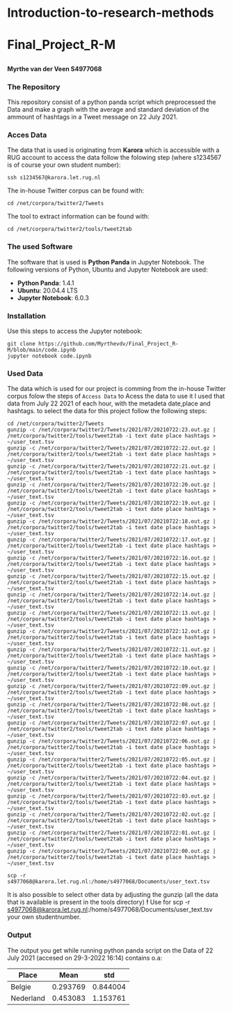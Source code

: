 # Introduction-to-research-methods
# Final_Project_R-M
## 
#### Myrthe van der Veen S4977068


### The Repository
This repository consist of a python panda script which preprocessed the Data and make a graph with the average and standard deviation of the ammount of hashtags in a Tweet message on 22 July 2021. 

### Acces Data 

The data that is used is originating from **Karora** which is accessible with a RUG account
to access the data follow the folowing step (where s1234567 is of course your own student number):
```
ssh s1234567@karora.let.rug.nl
``` 

The in-house Twitter corpus can be found with: 
```
cd /net/corpora/twitter2/Tweets
``` 
The tool to extract information can be found with:
```
cd /net/corpora/twitter2/tools/tweet2tab
``` 

### The used Software 

The software that is used is **Python Panda** in Jupyter Notebook. The following versions of Python, Ubuntu and  Jupyter Notebook are used:
- **Python Panda**: 1.4.1 
- **Ubuntu**: 20.04.4 LTS
- **Jupyter Notebook**: 6.0.3 


###  Installation 
Use this steps to access the Jupyter notebook:  
```
git clone https://github.com/Myrthevdv/Final_Project_R-M/blob/main/code.ipynb
jupyter notebook code.ipynb
```

### Used Data

The data which is used for our project is comming from the in-house Twitter corpus
folow the steps of ``` Access Data ``` to Acess the data to use it
I used that data from July 22 2021 of each hour, with the metadeta date,place and hashtags.
to select the data for this project follow the following steps:

```
cd /net/corpora/twitter2/Tweets
gunzip -c /net/corpora/twitter2/Tweets/2021/07/20210722:23.out.gz | /net/corpora/twitter2/tools/tweet2tab -i text date place hashtags > ~/user_text.tsv
gunzip -c /net/corpora/twitter2/Tweets/2021/07/20210722:22.out.gz | /net/corpora/twitter2/tools/tweet2tab -i text date place hashtags > ~/user_text.tsv
gunzip -c /net/corpora/twitter2/Tweets/2021/07/20210722:21.out.gz | /net/corpora/twitter2/tools/tweet2tab -i text date place hashtags > ~/user_text.tsv
gunzip -c /net/corpora/twitter2/Tweets/2021/07/20210722:20.out.gz | /net/corpora/twitter2/tools/tweet2tab -i text date place hashtags > ~/user_text.tsv
gunzip -c /net/corpora/twitter2/Tweets/2021/07/20210722:19.out.gz | /net/corpora/twitter2/tools/tweet2tab -i text date place hashtags > ~/user_text.tsv
gunzip -c /net/corpora/twitter2/Tweets/2021/07/20210722:18.out.gz | /net/corpora/twitter2/tools/tweet2tab -i text date place hashtags > ~/user_text.tsv
gunzip -c /net/corpora/twitter2/Tweets/2021/07/20210722:17.out.gz | /net/corpora/twitter2/tools/tweet2tab -i text date place hashtags > ~/user_text.tsv
gunzip -c /net/corpora/twitter2/Tweets/2021/07/20210722:16.out.gz | /net/corpora/twitter2/tools/tweet2tab -i text date place hashtags > ~/user_text.tsv
gunzip -c /net/corpora/twitter2/Tweets/2021/07/20210722:15.out.gz | /net/corpora/twitter2/tools/tweet2tab -i text date place hashtags > ~/user_text.tsv
gunzip -c /net/corpora/twitter2/Tweets/2021/07/20210722:14.out.gz | /net/corpora/twitter2/tools/tweet2tab -i text date place hashtags > ~/user_text.tsv
gunzip -c /net/corpora/twitter2/Tweets/2021/07/20210722:13.out.gz | /net/corpora/twitter2/tools/tweet2tab -i text date place hashtags > ~/user_text.tsv
gunzip -c /net/corpora/twitter2/Tweets/2021/07/20210722:12.out.gz | /net/corpora/twitter2/tools/tweet2tab -i text date place hashtags > ~/user_text.tsv
gunzip -c /net/corpora/twitter2/Tweets/2021/07/20210722:11.out.gz | /net/corpora/twitter2/tools/tweet2tab -i text date place hashtags > ~/user_text.tsv
gunzip -c /net/corpora/twitter2/Tweets/2021/07/20210722:10.out.gz | /net/corpora/twitter2/tools/tweet2tab -i text date place hashtags > ~/user_text.tsv
gunzip -c /net/corpora/twitter2/Tweets/2021/07/20210722:09.out.gz | /net/corpora/twitter2/tools/tweet2tab -i text date place hashtags > ~/user_text.tsv
gunzip -c /net/corpora/twitter2/Tweets/2021/07/20210722:08.out.gz | /net/corpora/twitter2/tools/tweet2tab -i text date place hashtags > ~/user_text.tsv
gunzip -c /net/corpora/twitter2/Tweets/2021/07/20210722:07.out.gz | /net/corpora/twitter2/tools/tweet2tab -i text date place hashtags > ~/user_text.tsv
gunzip -c /net/corpora/twitter2/Tweets/2021/07/20210722:06.out.gz | /net/corpora/twitter2/tools/tweet2tab -i text date place hashtags > ~/user_text.tsv
gunzip -c /net/corpora/twitter2/Tweets/2021/07/20210722:05.out.gz | /net/corpora/twitter2/tools/tweet2tab -i text date place hashtags > ~/user_text.tsv
gunzip -c /net/corpora/twitter2/Tweets/2021/07/20210722:04.out.gz | /net/corpora/twitter2/tools/tweet2tab -i text date place hashtags > ~/user_text.tsv
gunzip -c /net/corpora/twitter2/Tweets/2021/07/20210722:03.out.gz | /net/corpora/twitter2/tools/tweet2tab -i text date place hashtags > ~/user_text.tsv
gunzip -c /net/corpora/twitter2/Tweets/2021/07/20210722:02.out.gz | /net/corpora/twitter2/tools/tweet2tab -i text date place hashtags > ~/user_text.tsv
gunzip -c /net/corpora/twitter2/Tweets/2021/07/20210722:01.out.gz | /net/corpora/twitter2/tools/tweet2tab -i text date place hashtags > ~/user_text.tsv
gunzip -c /net/corpora/twitter2/Tweets/2021/07/20210722:00.out.gz | /net/corpora/twitter2/tools/tweet2tab -i text date place hashtags > ~/user_text.tsv

scp -r s4977068@karora.let.rug.nl:/home/s4977068/Documents/user_text.tsv
``` 
It is also possible to select other data by adjusting the gunzip (all the data that is available is present in the tools directory)
**!** Use for scp -r s4977068@karora.let.rug.nl:/home/s4977068/Documents/user_text.tsv your own studentnumber. 

### Output

The output you get while running python panda script on the Data of 22 July 2021 (accesed on 29-3-2022 16:14)
contains o.a: 

| Place         | Mean          | std      |
| ------------- | ------------- | -------- |
| Belgie        | 0.293769      | 0.844004 |
| Nederland     | 0.453083      | 1.153761 |
